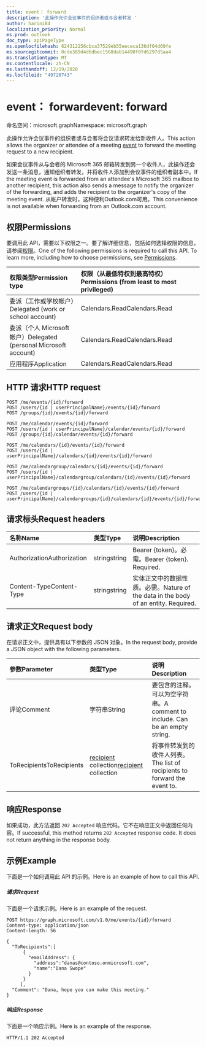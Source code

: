 ```yaml
---
title: event： forward
description: '此操作允许会议事件的组织者或与会者转发 '
author: harini84
localization_priority: Normal
ms.prod: outlook
doc_type: apiPageType
ms.openlocfilehash: 624312256cbca37529eb55eececa136df04d69fe
ms.sourcegitcommit: 0cde389d4d6dbec1568dab14490f0fd6297d5aa4
ms.translationtype: MT
ms.contentlocale: zh-CN
ms.lasthandoff: 12/19/2020
ms.locfileid: "49720743"
---
```

# <a name="event-forward"></a><span data-ttu-id="9321f-103">event： forward</span><span class="sxs-lookup"><span data-stu-id="9321f-103">event: forward</span></span>

<span data-ttu-id="9321f-104">命名空间：microsoft.graph</span><span class="sxs-lookup"><span data-stu-id="9321f-104">Namespace: microsoft.graph</span></span>

<span data-ttu-id="9321f-105">此操作允许会议事件的组织者或与会者将会议请求[](../resources/event.md)转发给新收件人。</span><span class="sxs-lookup"><span data-stu-id="9321f-105">This action allows the organizer or attendee of a meeting [event](../resources/event.md) to forward the meeting request to a new recipient.</span></span> 

<span data-ttu-id="9321f-106">如果会议事件从与会者的 Microsoft 365 邮箱转发到另一个收件人，此操作还会发送一条消息，通知组织者转发，并将收件人添加到会议事件的组织者副本中。</span><span class="sxs-lookup"><span data-stu-id="9321f-106">If the meeting event is forwarded from an attendee's Microsoft 365 mailbox to another recipient, this action also sends a message to notify the organizer of the forwarding, and adds the recipient to the organizer's copy of the meeting event.</span></span> <span data-ttu-id="9321f-107">从帐户转发时，这种便利Outlook.com可用。</span><span class="sxs-lookup"><span data-stu-id="9321f-107">This convenience is not available when forwarding from an Outlook.com account.</span></span>

## <a name="permissions"></a><span data-ttu-id="9321f-108">权限</span><span class="sxs-lookup"><span data-stu-id="9321f-108">Permissions</span></span>
<span data-ttu-id="9321f-p102">要调用此 API，需要以下权限之一。要了解详细信息，包括如何选择权限的信息，请参阅[权限](/graph/permissions-reference)。</span><span class="sxs-lookup"><span data-stu-id="9321f-p102">One of the following permissions is required to call this API. To learn more, including how to choose permissions, see [Permissions](/graph/permissions-reference).</span></span>

|<span data-ttu-id="9321f-111">权限类型</span><span class="sxs-lookup"><span data-stu-id="9321f-111">Permission type</span></span>      | <span data-ttu-id="9321f-112">权限（从最低特权到最高特权）</span><span class="sxs-lookup"><span data-stu-id="9321f-112">Permissions (from least to most privileged)</span></span>              |
|:--------------------|:---------------------------------------------------------|
|<span data-ttu-id="9321f-113">委派（工作或学校帐户）</span><span class="sxs-lookup"><span data-stu-id="9321f-113">Delegated (work or school account)</span></span> | <span data-ttu-id="9321f-114">Calendars.Read</span><span class="sxs-lookup"><span data-stu-id="9321f-114">Calendars.Read</span></span>    |
|<span data-ttu-id="9321f-115">委派（个人 Microsoft 帐户）</span><span class="sxs-lookup"><span data-stu-id="9321f-115">Delegated (personal Microsoft account)</span></span> | <span data-ttu-id="9321f-116">Calendars.Read</span><span class="sxs-lookup"><span data-stu-id="9321f-116">Calendars.Read</span></span>    |
|<span data-ttu-id="9321f-117">应用程序</span><span class="sxs-lookup"><span data-stu-id="9321f-117">Application</span></span> | <span data-ttu-id="9321f-118">Calendars.Read</span><span class="sxs-lookup"><span data-stu-id="9321f-118">Calendars.Read</span></span> |

## <a name="http-request"></a><span data-ttu-id="9321f-119">HTTP 请求</span><span class="sxs-lookup"><span data-stu-id="9321f-119">HTTP request</span></span>
<!-- { "blockType": "ignored" } -->
```http
POST /me/events/{id}/forward
POST /users/{id | userPrincipalName}/events/{id}/forward
POST /groups/{id}/events/{id}/forward

POST /me/calendar/events/{id}/forward
POST /users/{id | userPrincipalName}/calendar/events/{id}/forward
POST /groups/{id}/calendar/events/{id}/forward

POST /me/calendars/{id}/events/{id}/forward
POST /users/{id | userPrincipalName}/calendars/{id}/events/{id}/forward

POST /me/calendargroup/calendars/{id}/events/{id}/forward
POST /users/{id | userPrincipalName}/calendargroup/calendars/{id}/events/{id}/forward

POST /me/calendargroups/{id}/calendars/{id}/events/{id}/forward
POST /users/{id | userPrincipalName}/calendargroups/{id}/calendars/{id}/events/{id}/forward
```
## <a name="request-headers"></a><span data-ttu-id="9321f-120">请求标头</span><span class="sxs-lookup"><span data-stu-id="9321f-120">Request headers</span></span>
| <span data-ttu-id="9321f-121">名称</span><span class="sxs-lookup"><span data-stu-id="9321f-121">Name</span></span>       | <span data-ttu-id="9321f-122">类型</span><span class="sxs-lookup"><span data-stu-id="9321f-122">Type</span></span> | <span data-ttu-id="9321f-123">说明</span><span class="sxs-lookup"><span data-stu-id="9321f-123">Description</span></span>|
|:---------------|:--------|:----------|
| <span data-ttu-id="9321f-124">Authorization</span><span class="sxs-lookup"><span data-stu-id="9321f-124">Authorization</span></span>  | <span data-ttu-id="9321f-125">string</span><span class="sxs-lookup"><span data-stu-id="9321f-125">string</span></span>  | <span data-ttu-id="9321f-p103">Bearer {token}。必需。</span><span class="sxs-lookup"><span data-stu-id="9321f-p103">Bearer {token}. Required.</span></span> |
| <span data-ttu-id="9321f-128">Content-Type</span><span class="sxs-lookup"><span data-stu-id="9321f-128">Content-Type</span></span> | <span data-ttu-id="9321f-129">string</span><span class="sxs-lookup"><span data-stu-id="9321f-129">string</span></span>  | <span data-ttu-id="9321f-p104">实体正文中的数据性质。必需。</span><span class="sxs-lookup"><span data-stu-id="9321f-p104">Nature of the data in the body of an entity. Required.</span></span> |

## <a name="request-body"></a><span data-ttu-id="9321f-132">请求正文</span><span class="sxs-lookup"><span data-stu-id="9321f-132">Request body</span></span>
<span data-ttu-id="9321f-133">在请求正文中，提供具有以下参数的 JSON 对象。</span><span class="sxs-lookup"><span data-stu-id="9321f-133">In the request body, provide a JSON object with the following parameters.</span></span>

| <span data-ttu-id="9321f-134">参数</span><span class="sxs-lookup"><span data-stu-id="9321f-134">Parameter</span></span>    | <span data-ttu-id="9321f-135">类型</span><span class="sxs-lookup"><span data-stu-id="9321f-135">Type</span></span>   |<span data-ttu-id="9321f-136">说明</span><span class="sxs-lookup"><span data-stu-id="9321f-136">Description</span></span>|
|:---------------|:--------|:----------|
|<span data-ttu-id="9321f-137">评论</span><span class="sxs-lookup"><span data-stu-id="9321f-137">Comment</span></span>|<span data-ttu-id="9321f-138">字符串</span><span class="sxs-lookup"><span data-stu-id="9321f-138">String</span></span>|<span data-ttu-id="9321f-p105">要包含的注释。可以为空字符串。</span><span class="sxs-lookup"><span data-stu-id="9321f-p105">A comment to include. Can be an empty string.</span></span>|
|<span data-ttu-id="9321f-141">ToRecipients</span><span class="sxs-lookup"><span data-stu-id="9321f-141">ToRecipients</span></span>|<span data-ttu-id="9321f-142">[recipient](../resources/recipient.md) collection</span><span class="sxs-lookup"><span data-stu-id="9321f-142">[recipient](../resources/recipient.md) collection</span></span>|<span data-ttu-id="9321f-143">将事件转发到的收件人列表。</span><span class="sxs-lookup"><span data-stu-id="9321f-143">The list of recipients to forward the event to.</span></span>|

## <a name="response"></a><span data-ttu-id="9321f-144">响应</span><span class="sxs-lookup"><span data-stu-id="9321f-144">Response</span></span>

<span data-ttu-id="9321f-p106">如果成功，此方法返回 `202 Accepted` 响应代码。它不在响应正文中返回任何内容。</span><span class="sxs-lookup"><span data-stu-id="9321f-p106">If successful, this method returns `202 Accepted` response code. It does not return anything in the response body.</span></span>

## <a name="example"></a><span data-ttu-id="9321f-147">示例</span><span class="sxs-lookup"><span data-stu-id="9321f-147">Example</span></span>
<span data-ttu-id="9321f-148">下面是一个如何调用此 API 的示例。</span><span class="sxs-lookup"><span data-stu-id="9321f-148">Here is an example of how to call this API.</span></span>
##### <a name="request"></a><span data-ttu-id="9321f-149">请求</span><span class="sxs-lookup"><span data-stu-id="9321f-149">Request</span></span>
<span data-ttu-id="9321f-150">下面是一个请求示例。</span><span class="sxs-lookup"><span data-stu-id="9321f-150">Here is an example of the request.</span></span>

<!-- {
  "blockType": "request",
  "name": "event_forward"
}-->
```http
POST https://graph.microsoft.com/v1.0/me/events/{id}/forward
Content-type: application/json
Content-length: 56

{
  "ToRecipients":[
      {
        "emailAddress": {
          "address":"danas@contoso.onmicrosoft.com",
          "name":"Dana Swope"
        }
      }
     ],
  "Comment": "Dana, hope you can make this meeting." 
}

```


##### <a name="response"></a><span data-ttu-id="9321f-151">响应</span><span class="sxs-lookup"><span data-stu-id="9321f-151">Response</span></span>
<span data-ttu-id="9321f-152">下面是一个响应示例。</span><span class="sxs-lookup"><span data-stu-id="9321f-152">Here is an example of the response.</span></span>
<!-- {
  "blockType": "response",
  "truncated": true
} -->
```http
HTTP/1.1 202 Accepted
```

<!-- uuid: 8fcb5dbc-d5aa-4681-8e31-b001d5168d79
2015-10-25 14:57:30 UTC -->
<!--
{
  "type": "#page.annotation",
  "description": "event: forward",
  "keywords": "",
  "section": "documentation",
  "tocPath": "",
  "suppressions": [
  ]
}
-->
